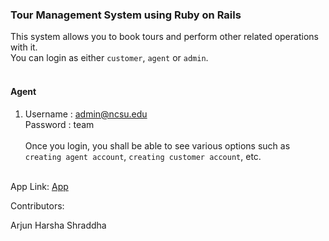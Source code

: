 ### Tour Management System using Ruby on Rails

This system allows you to book tours and perform other related operations with it. <br/>
You can login as either `customer`, `agent` or `admin`. <br/>
<br/>
#### Agent
1. Username : admin@ncsu.edu<br/>
   Password : team<br/><br/>
   Once you login, you shall be able to see various options such as `creating agent account`, `creating customer account`, etc.<br/><br/>

App Link: [App](https://sleepy-brushlands-90006.herokuapp.com)<br/>

Contributors:

Arjun 
Harsha
Shraddha

